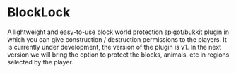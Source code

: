 # BlockLock
A lightweight and easy-to-use block world protection spigot/bukkit plugin
in which you can give construction / destruction permissions to the players.
It is currently under development, the version of the plugin is v1.
In the next version we will bring the option to protect the blocks, animals, etc in regions selected by the player.
